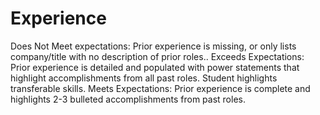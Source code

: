 # Experience

Does Not Meet expectations: Prior experience is missing, or only lists company/title with no description of prior roles..
Exceeds Expectations: Prior experience is detailed and populated with power statements that highlight accomplishments from all past roles. Student highlights transferable skills.
Meets Expectations: Prior experience is complete and highlights 2-3 bulleted accomplishments from past roles.